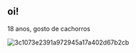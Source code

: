 ## oi!
18 anos, gosto de cachorros

![3c1073e2391a972945a17a402d67b2cb](https://github.com/droquinha/droquinha/assets/172428649/b1d47ff9-0f8b-45dc-9877-019d84e6a25e)

<!--
**droquinha/droquinha** is a ✨ _special_ ✨ repository because its `README.md` (this file) appears on your GitHub profile.

Here are some ideas to get you started:

- 🔭 I’m currently working on ...
- 🌱 I’m currently learning ...
- 👯 I’m looking to collaborate on ...
- 🤔 I’m looking for help with ...
- 💬 Ask me about ...
- 📫 How to reach me: ...
- 😄 Pronouns: ...
- ⚡ Fun fact: ...
-->
